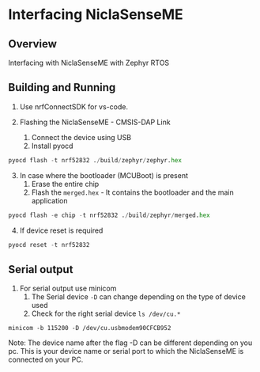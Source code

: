 
# Interfacing NiclaSenseME


## Overview


Interfacing with NiclaSenseME with Zephyr RTOS


## Building and Running

1. Use nrfConnectSDK for vs-code.

2. Flashing the NiclaSenseME - CMSIS-DAP Link
   1. Connect the device using USB
   2. Install pyocd 
```python
pyocd flash -t nrf52832 ./build/zephyr/zephyr.hex
```

3. In case where the bootloader (MCUBoot) is present
   1. Erase the entire chip
   2. Flash the `merged.hex` - It contains the bootloader and the main application
```python
pyocd flash -e chip -t nrf52832 ./build/zephyr/merged.hex
```

4. If device reset is required
```python
pyocd reset -t nrf52832
```

## Serial output

1. For serial output use minicom
   1. The Serial device `-D` can change depending on the type of device used
   2. Check for the right serial device `ls /dev/cu.*`
```shell
minicom -b 115200 -D /dev/cu.usbmodem90CFCB952
```

Note: The device name after the flag -D can be different depending on you pc. This is your device name or serial port to which the NiclaSenseME is connected on your PC.